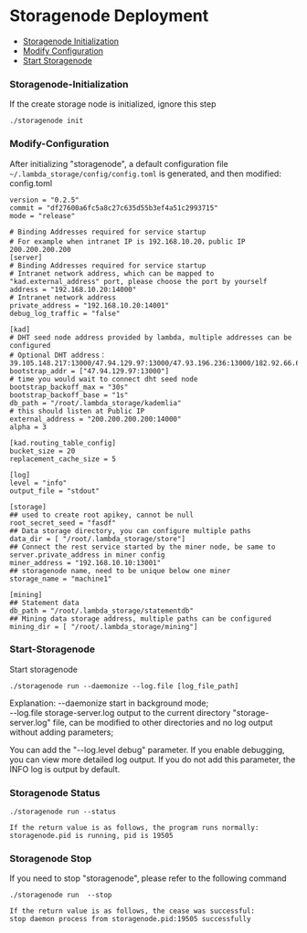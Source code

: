 # Storagenode Deployment
* [Storagenode Initialization](#Storagenode-Initialization)
* [Modify Configuration](#Modify-Configuration)
* [Start Storagenode](#Start-Storagenode)


### Storagenode-Initialization

If the create storage node is initialized, ignore this step

```
./storagenode init 
```

### Modify-Configuration
After initializing "storagenode", a default configuration file `~/.lambda_storage/config/config.toml` is generated, and then modified: config.toml


```
version = "0.2.5"
commit = "df27600a6fc5a8c27c635d55b3ef4a51c2993715"
mode = "release"

# Binding Addresses required for service startup
# For example when intranet IP is 192.168.10.20，public IP 200.200.200.200 
[server]
# Binding Addresses required for service startup
# Intranet network address, which can be mapped to "kad.external_address" port, please choose the port by yourself
address = "192.168.10.20:14000"
# Intranet network address
private_address = "192.168.10.20:14001"
debug_log_traffic = "false" 

[kad]
# DHT seed node address provided by lambda, multiple addresses can be configured
# Optional DHT address：39.105.148.217:13000/47.94.129.97:13000/47.93.196.236:13000/182.92.66.63:13000
bootstrap_addr = ["47.94.129.97:13000"]
# time you would wait to connect dht seed node
bootstrap_backoff_max = "30s"
bootstrap_backoff_base = "1s"
db_path = "/root/.lambda_storage/kademlia"
# this should listen at Public IP
external_address = "200.200.200.200:14000"
alpha = 3

[kad.routing_table_config]
bucket_size = 20
replacement_cache_size = 5

[log]
level = "info"
output_file = "stdout"

[storage]
## used to create root apikey, cannot be null
root_secret_seed = "fasdf"
## Data storage directory, you can configure multiple paths
data_dir = [ "/root/.lambda_storage/store"]
## Connect the rest service started by the miner node, be same to server.private_address in miner config 
miner_address = "192.168.10.10:13001"
## storagenode name, need to be unique below one miner
storage_name = "machine1"

[mining]
## Statement data
db_path = "/root/.lambda_storage/statementdb"
## Mining data storage address, multiple paths can be configured
mining_dir = [ "/root/.lambda_storage/mining"]

```

### Start-Storagenode

Start storagenode
```
./storagenode run --daemonize --log.file [log_file_path]
```
  
Explanation:
--daemonize start in background mode;  
--log.file storage-server.log output to the current directory "storage-server.log" file, can be modified to other directories and no log output without adding parameters;    
 

You can add the "--log.level debug" parameter. If you enable debugging, you can view more detailed log output. If you do not add this parameter, the INFO log is output by default. 


### Storagenode Status
```
./storagenode run --status
```
```
If the return value is as follows, the program runs normally:
storagenode.pid is running, pid is 19505
```

### Storagenode Stop
If you need to stop "storagenode", please refer to the following command


```
./storagenode run  --stop
```
```
If the return value is as follows, the cease was successful:
stop daemon process from storagenode.pid:19505 successfully
```



